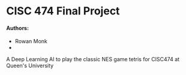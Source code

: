 # CISC 474 Final Project

#### Authors:

- Rowan Monk
- 

A Deep Learning AI to play the classic NES game tetris for CISC474 at Queen's University

